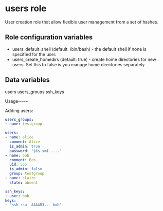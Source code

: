 users role
==========

User creation role that allow flexible user management from a set of hashes.

Role configuration variables
----------------------------

* users_default_shell (default: /bin/bash) - the default shell if none is
  specified for the user.
* users_create_homedirs (default: true) - create home directories for new
  users. Set this to false is you manage home directories separately.

Data variables
--------------

users
users_groups
ssh_keys



Usage-----

Adding users:

```yaml
users_groups:
- name: testgroup

users:
- name: alice
  comment: Alice
  is_admin: true
  password: '$6$.smI.....'
- name: bob
  comment: Bob
  uid: 555
  is_admin: false
  group: testgroup
- name: claire
  state: absent

ssh_keys:
- user: bob
keys:
- 'ssh-rsa  AAAAB3... bob'
```
